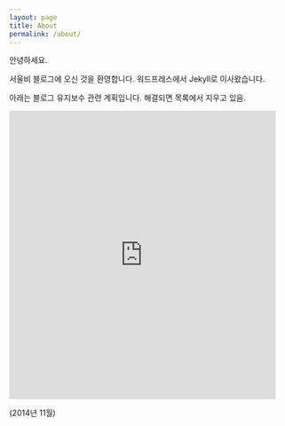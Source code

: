 ```yaml
---
layout: page
title: About
permalink: /about/
---
```

 
안녕하세요. 

서울비 블로그에 오신 것을 환영합니다. 
워드프레스에서  Jekyll로 이사왔습니다. 

아래는 블로그 유지보수 관련 계획입니다. 해결되면 목록에서 지우고 있음. 

<iframe src=https://www.wunderlist.com/list/140888436 width=480 height=520 frameborder=0></iframe>


(2014년 11월)
